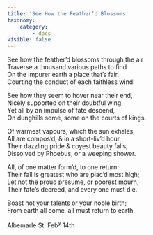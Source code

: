 ```yaml
---
title: 'See How the Feather’d Blossoms'
taxonomy:
    category:
        - docs
visible: false
---
```


See how the feather’d blossoms through the air  
Traverse a thousand various paths to find  
On the impurer earth a place that’s fair,  
Courting the conduct of each faithless wind!  
  
See how they seem to hover near their end,  
Nicely supported on their doubtful wing,  
Yet all by an impulse of fate descend,  
On dunghills some, some on the courts of kings.  
  
Of warmest vapours, which the sun exhales,  
All are compos’d, & in a short-liv’d hour,  
Their dazzling pride & coyest beauty falls,  
Dissolved by Phoebus, or a weeping shower.  
  
All, of one matter form’d, to one return:  
Their fall is greatest who are plac’d most high;  
Let not the proud presume, or poorest mourn,  
Their fate’s decreed, and every one must die.  
  
Boast not your talents or your noble birth;  
From earth all come, all must return to earth.  
  
Albemarle St. Feb<sup>y</sup> 14th